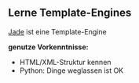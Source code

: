 ##  Lerne Template-Engines
[Jade](http://jade-lang.com) ist eine Template-Engine

**genutze Vorkenntnisse:**

- HTML/XML-Struktur kennen
- Python: Dinge weglassen ist OK
